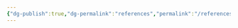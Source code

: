 ```yaml
---
{"dg-publish":true,"dg-permalink":"references","permalink":"/references/","dgHomeLink":true,"dgPassFrontmatter":false}
---
```


